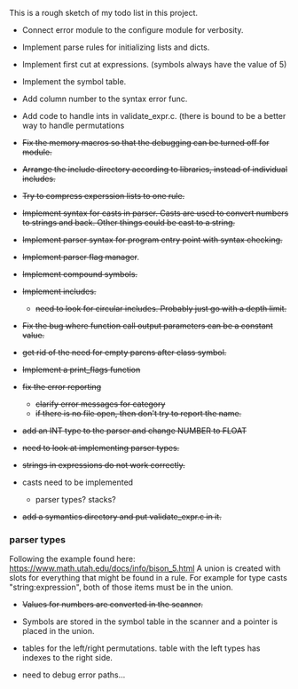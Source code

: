 This is a rough sketch of my todo list in this project.

* Connect error module to the configure module for verbosity.
* Implement parse rules for initializing lists and dicts.
* Implement first cut at expressions. (symbols always have the value of 5)
* Implement the symbol table.
* Add column number to the syntax error func.
* Add code to handle ints in validate_expr.c. (there is bound to be a better way to handle permutations
* ~~Fix the memory macros so that the debugging can be turned off for module.~~
* ~~Arrange the include directory according to libraries, instead of individual includes.~~
* ~~Try to compress experssion lists to one rule.~~
* ~~Implement syntax for casts in parser. Casts are used to convert numbers to strings and back. Other things could be cast to a string.~~
* ~~Implement parser syntax for program entry point with syntax checking.~~
* ~~Implement parser flag manager~~.
* ~~Implement compound symbols.~~
* ~~Implement includes.~~
  * ~~need to look for circular includes. Probably just go with a depth limit.~~
* ~~Fix the bug where function call output parameters can be a constant value.~~
* ~~get rid of the need for empty parens after class symbol.~~
* ~~Implement a print_flags function~~
* ~~fix the error reporting~~
  * ~~clarify error messages for category~~
  * ~~if there is no file open, then don't try to report the name.~~

* ~~add an INT type to the parser and change NUMBER to FLOAT~~
* ~~need to look at implementing parser types.~~
* ~~strings in expressions do not work correctly.~~
* casts need to be implemented
  * parser types? stacks?
* ~~add a symantics directory and put validate_expr.c in it.~~

### parser types
Following the example found here: https://www.math.utah.edu/docs/info/bison_5.html
A union is created with slots for everything that might be found in a rule. For example
for type casts "string:expression", both of those items must be in the union.

* ~~Values for numbers are converted in the scanner.~~
* Symbols are stored in the symbol table in the scanner and a pointer is placed in the union.

* tables for the left/right permutations.
table with the left types has indexes to the right side.

* need to debug error paths...
